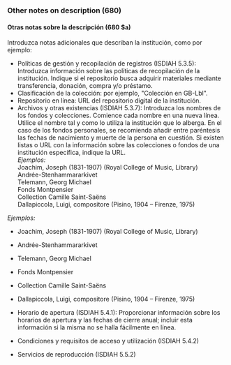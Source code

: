 ### Other notes on description (680)

#### Otras notas sobre la descripción (680 $a)
Introduzca notas adicionales que describan la institución, como por ejemplo:

- Políticas de gestión y recopilación de registros (ISDIAH 5.3.5): Introduzca información sobre las políticas de recopilación de la institución. Indique si el repositorio busca adquirir materiales mediante transferencia, donación, compra y/o préstamo.
- Clasificación de la colección: por ejemplo, "Colección en GB-Lbl".
- Repositorio en línea: URL del repositorio digital de la institución.
- Archivos y otras existencias (ISDIAH 5.3.7): Introduzca los nombres de los fondos y colecciones. Comience cada nombre en una nueva línea. Utilice el nombre tal y como lo utiliza la institución que lo alberga. En el caso de los fondos personales, se recomienda añadir entre paréntesis las fechas de nacimiento y muerte de la persona en cuestión. Si existen listas o URL con la información sobre las colecciones o fondos de una institución específica, indique la URL.   
  _Ejemplos:_  
  Joachim, Joseph (1831-1907) (Royal College of Music, Library)  
  Andrée-Stenhammararkivet  
  Telemann, Georg Michael  
  Fonds Montpensier  
  Collection Camille Saint-Saëns  
  Dallapiccola, Luigi, compositore (Pisino, 1904 – Firenze, 1975)

_Ejemplos:_
 - Joachim, Joseph (1831-1907) (Royal College of Music, Library)
 - Andrée-Stenhammararkivet
 - Telemann, Georg Michael
 - Fonds Montpensier
 - Collection Camille Saint-Saëns
 - Dallapiccola, Luigi, compositore (Pisino, 1904 – Firenze, 1975)

- Horario de apertura (ISDIAH 5.4.1): Proporcionar información sobre los horarios de apertura y las fechas de cierre anual; incluir esta información si la misma no se halla fácilmente en línea.
- Condiciones y requisitos de acceso y utilización (ISDIAH 5.4.2)
- Servicios de reproducción (ISDIAH 5.5.2)
